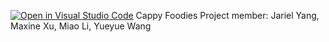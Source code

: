 [![Open in Visual Studio Code](https://classroom.github.com/assets/open-in-vscode-c66648af7eb3fe8bc4f294546bfd86ef473780cde1dea487d3c4ff354943c9ae.svg)](https://classroom.github.com/online_ide?assignment_repo_id=9908027&assignment_repo_type=AssignmentRepo)
Cappy Foodies Project 
member: Jariel Yang, Maxine Xu, Miao Li, Yueyue Wang
